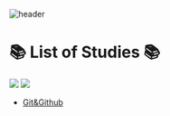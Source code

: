 ![header](https://capsule-render.vercel.app/api?type=waving&color=auto&height=200&section=header&text=Geun's%20TIL&fontSize=53&animation=fadeIn&fontAlignY=38&desc=Today%20I%20Learned%20&descAlignY=51&descAlign=62)


# 📚 List of Studies 📚

<img src="https://img.shields.io/badge/git-F05032?style=for-the-badge&logo=Git&logoColor=white"> <img src="https://img.shields.io/badge/github-181717?style=for-the-badge&logo=Github&logoColor=white"> 

* [Git&Github](https://github.com/kmingeun/TIL/blob/main/git%20%26%20github/git%26github.md)  


